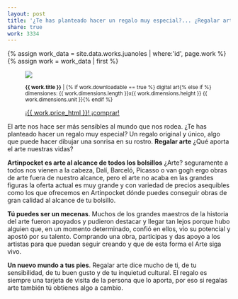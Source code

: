 ```yaml
---
layout: post
title: '¿Te has planteado hacer un regalo muy especial?... ¿Regalar arte?'
share: true
work: 3334
---
```


{% assign work_data = site.data.works.juanoles | where:'id', page.work %}
{% assign work = work_data | first %}
<figure class="text-center">
	<img src="{{ work.featured_src }}">
	<figcaption>
		<p><small><strong>{{ work.title }}</strong> | {% if work.downloadable == true %} digital art{% else if %} dimensiones: {{ work.dimensions.length }}x{{ work.dimensions.height }} {{ work.dimensions.unit }}{% endif %}</small></p>
		<p><a href="{{ work.permalink }}" class="btn btn-primary btn-lg">¡{{ work.price_html }}! ¡comprar! <i class="fa fa-credit-card"></i></a></p>
	</figcaption>
</figure>

El arte nos hace ser más sensibles al mundo que nos rodea. ¿Te has planteado hacer un regalo muy especial? Un regalo original y único, algo que puede hacer dibujar una sonrisa en su rostro. **Regalar arte** ¿Qué aporta el arte nuestras vidas?

**Artinpocket es arte al alcance de todos los bolsillos** ¿Arte? seguramente a todos nos vienen a la cabeza, Dalí, Barceló, Picasso o van gogh  ergo obras de arte fuera de nuestro alcance, pero el arte no acaba en las grandes figuras la oferta actual es muy grande y con variedad de precios asequibles como los que ofrecemos en Artinpocket dónde puedes  conseguir obras de gran calidad al alcance de tu bolsillo.

**Tú puedes ser un mecenas**. Muchos de los grandes maestros de la historia del arte  fueron apoyados y pudieron destacar  y llegar tan lejos porque hubo  alguien que, en un momento determinado, confió en ellos, vio su potencial y apostó por su talento. Comprando una obra, participas y das apoyo a los artistas para que puedan seguir creando y que de esta forma el Arte siga vivo.

**Un nuevo mundo a tus pies**. Regalar arte dice mucho de ti, de tu sensibilidad, de tu buen gusto y de tu inquietud cultural. El regalo es siempre una tarjeta de visita de la persona que lo aporta, por eso si regalas arte también tú obtienes algo a cambio.
